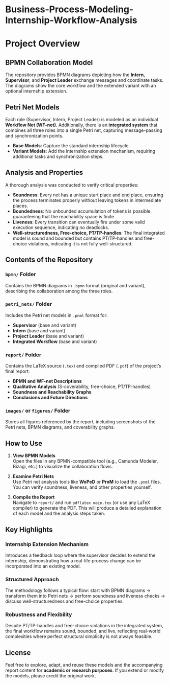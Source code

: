 # Business-Process-Modeling-Internship-Workflow-Analysis

# Project Overview

## BPMN Collaboration Model
The repository provides BPMN diagrams depicting how the **Intern**, **Supervisor**, and **Project Leader** exchange messages and coordinate tasks. The diagrams show the core workflow and the extended variant with an optional internship extension.

## Petri Net Models
Each role (Supervisor, Intern, Project Leader) is modeled as an individual **Workflow Net (WF-net)**. Additionally, there is an **integrated system** that combines all three roles into a single Petri net, capturing message-passing and synchronization points.

- **Base Models**: Capture the standard internship lifecycle.  
- **Variant Models**: Add the internship extension mechanism, requiring additional tasks and synchronization steps.

## Analysis and Properties
A thorough analysis was conducted to verify critical properties:

- **Soundness**: Every net has a unique start place and end place, ensuring the process terminates properly without leaving tokens in intermediate places.  
- **Boundedness**: No unbounded accumulation of tokens is possible, guaranteeing that the reachability space is finite.  
- **Liveness**: Every transition can eventually fire under some valid execution sequence, indicating no deadlocks.  
- **Well-structuredness, Free-choice, PT/TP-handles**: The final integrated model is sound and bounded but contains PT/TP-handles and free-choice violations, indicating it is not fully well-structured.

## Contents of the Repository

### `bpmn/` Folder
Contains the BPMN diagrams in `.bpmn` format (original and variant), describing the collaboration among the three roles.

### `petri_nets/` Folder
Includes the Petri net models in `.pnml` format for:
- **Supervisor** (base and variant)  
- **Intern** (base and variant)  
- **Project Leader** (base and variant)  
- **Integrated Workflow** (base and variant)

### `report/` Folder
Contains the LaTeX source (`.tex`) and compiled PDF (`.pdf`) of the project’s final report:
- **BPMN and WF-net Descriptions**  
- **Qualitative Analysis** (S-coverability, free-choice, PT/TP-handles)  
- **Soundness and Reachability Graphs**  
- **Conclusions and Future Directions**

### `images/` or `figures/` Folder
Stores all figures referenced by the report, including screenshots of the Petri nets, BPMN diagrams, and coverability graphs.

## How to Use

1. **View BPMN Models**  
   Open the files in any BPMN-compatible tool (e.g., Camunda Modeler, Bizagi, etc.) to visualize the collaboration flows.

2. **Examine Petri Nets**  
   Use Petri net analysis tools like **WoPeD** or **ProM** to load the `.pnml` files. You can verify soundness, liveness, and other properties yourself.

3. **Compile the Report**  
   Navigate to `report/` and run `pdflatex main.tex` (or use any LaTeX compiler) to generate the PDF. This will produce a detailed explanation of each model and the analysis steps taken.

## Key Highlights

### Internship Extension Mechanism
Introduces a feedback loop where the supervisor decides to extend the internship, demonstrating how a real-life process change can be incorporated into an existing model.

### Structured Approach
The methodology follows a typical flow: start with BPMN diagrams → transform them into Petri nets → perform soundness and liveness checks → discuss well-structuredness and free-choice properties.

### Robustness and Flexibility
Despite PT/TP-handles and free-choice violations in the integrated system, the final workflow remains sound, bounded, and live, reflecting real-world complexities where perfect structural simplicity is not always feasible.

## License
Feel free to explore, adapt, and reuse these models and the accompanying report content for **academic or research purposes**. If you extend or modify the models, please credit the original work.
